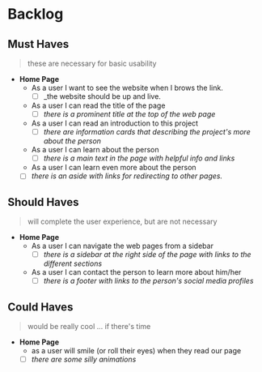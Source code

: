 # Backlog

## Must Haves

> these are necessary for basic usability

- **Home Page**
  - As a user I want to see the website when I brows the link.
    - [ ] _the website should be up and live.
  - As a user I can read the title of the page
    - [ ] _there is a prominent title at the top of the web page_
  - As a user I can read an introduction to this project
    - [ ] _there are information cards that describing the project's
          more about the person_
  - As a user I can learn about the person
    - [ ] _there is a main text in the page with helpful info and links_
  - As a user I can learn even more about the person
  - [ ] _there is an aside with links for redirecting to other pages._

## Should Haves

> will complete the user experience, but are not necessary

- **Home Page**
  - As a user I can navigate the web pages from a sidebar
    - [ ] _there is a sidebar at the right side of the page with links to the different
          sections_
  - As a user I can contact the person to learn more about him/her
    - [ ] _there is a footer with links to the person's social media profiles_

## Could Haves

> would be really cool ... if there's time

- **Home Page**
  - as a user will smile (or roll their eyes) when they read our page
  - [ ] _there are some silly animations_
